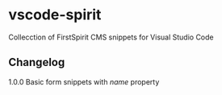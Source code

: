 # vscode-spirit
Collecction of FirstSpirit CMS snippets for Visual Studio Code

## Changelog

1.0.0 Basic form snippets with *name* property
